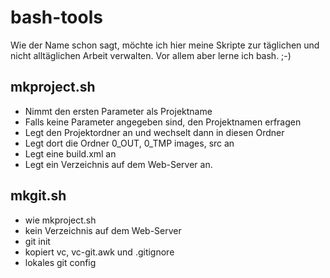 # bash-tools

Wie der Name schon sagt, möchte ich hier meine Skripte zur täglichen und nicht alltäglichen Arbeit verwalten. Vor allem aber lerne ich bash. ;-)

## mkproject.sh

* Nimmt den ersten Parameter als Projektname
* Falls keine Parameter angegeben sind, den Projektnamen erfragen
* Legt den Projektordner an und wechselt dann in diesen Ordner
* Legt dort die Ordner 0_OUT, 0_TMP images, src an
* Legt eine build.xml an
* Legt ein Verzeichnis auf dem Web-Server an.

## mkgit.sh

* wie mkproject.sh
* kein Verzeichnis auf dem Web-Server
* git init
* kopiert vc, vc-git.awk und .gitignore
* lokales git config


